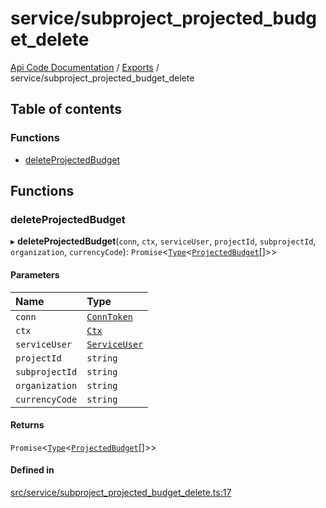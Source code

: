 # service/subproject\_projected\_budget\_delete
 
[Api Code Documentation](../README.md) / [Exports](../modules.md) / service/subproject\_projected\_budget\_delete

## Table of contents

### Functions

- [deleteProjectedBudget](service_subproject_projected_budget_delete.md#deleteprojectedbudget)

## Functions

### deleteProjectedBudget

▸ **deleteProjectedBudget**(`conn`, `ctx`, `serviceUser`, `projectId`, `subprojectId`, `organization`, `currencyCode`): `Promise`\<[`Type`](result.md#type)\<[`ProjectedBudget`](../interfaces/service_domain_workflow_projected_budget.ProjectedBudget.md)[]\>\>

#### Parameters

| Name | Type |
| :------ | :------ |
| `conn` | [`ConnToken`](service_conn.md#conntoken) |
| `ctx` | [`Ctx`](../interfaces/lib_ctx.Ctx.md) |
| `serviceUser` | [`ServiceUser`](../interfaces/service_domain_organization_service_user.ServiceUser.md) |
| `projectId` | `string` |
| `subprojectId` | `string` |
| `organization` | `string` |
| `currencyCode` | `string` |

#### Returns

`Promise`\<[`Type`](result.md#type)\<[`ProjectedBudget`](../interfaces/service_domain_workflow_projected_budget.ProjectedBudget.md)[]\>\>

#### Defined in

[src/service/subproject_projected_budget_delete.ts:17](https://github.com/openkfw/TruBudget/blob/d07ad94/api/src/service/subproject_projected_budget_delete.ts#L17)
